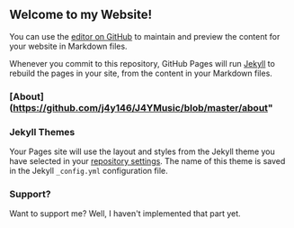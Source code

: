 ## Welcome to my Website!

You can use the [editor on GitHub](https://github.com/j4y146/main/edit/main/README.md) to maintain and preview the content for your website in Markdown files.

Whenever you commit to this repository, GitHub Pages will run [Jekyll](https://jekyllrb.com/) to rebuild the pages in your site, from the content in your Markdown files.

### [About](https://github.com/j4y146/J4YMusic/blob/master/about"

### Jekyll Themes

Your Pages site will use the layout and styles from the Jekyll theme you have selected in your [repository settings](https://github.com/j4y146/main/settings/pages). The name of this theme is saved in the Jekyll `_config.yml` configuration file.

### Support?

Want to support me? Well, I haven't implemented that part yet.
